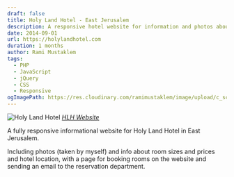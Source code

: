 ```yaml
---
draft: false
title: Holy Land Hotel - East Jerusalem
description: A responsive hotel website for information and photos about rooms, prices and location, with online booking
date: 2014-09-01
url: https://holylandhotel.com
duration: 1 months
author: Rami Mustaklem
tags:
  - PHP
  - JavaScript
  - jQuery
  - CSS
  - Responsive
ogImagePath: https://res.cloudinary.com/ramimustaklem/image/upload/c_scale,q_auto:good,w_450/v1683370341/HolyLandHotel/holylandhotel.com__aj98zd.png
---
```


![Holy Land Hotel](https://res.cloudinary.com/ramimustaklem/image/upload/ar_3:3,b_rgb:f9f9f9,c_lpad,dpr_auto,co_rgb:f0f0f0,e_shadow:30,x_1,y_1,f_auto,q_auto,r_5,w_450/v1683370341/HolyLandHotel/holylandhotel.com__aj98zd.png)
_[HLH Website](https://holylandhotel.com/)_

A fully responsive informational website for Holy Land Hotel in East Jerusalem.

Including photos (taken by myself) and info about room sizes and prices and hotel location, with a page for booking rooms on the website and sending an email to the reservation department.
